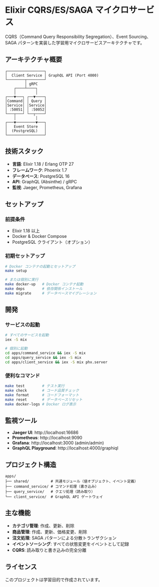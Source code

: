 # Elixir CQRS/ES/SAGA マイクロサービス

CQRS（Command Query Responsibility Segregation）、Event Sourcing、SAGA パターンを実装した学習用マイクロサービスアーキテクチャです。

## アーキテクチャ概要

```
┌─────────────────┐
│  Client Service │ GraphQL API (Port 4000)
└────────┬────────┘
         │ gRPC
    ┌────┴────┐
    │         │
┌───▼───┐ ┌──▼────┐
│Command│ │ Query │
│Service│ │Service│
│ :50051│ │ :50052│
└───┬───┘ └──┬────┘
    │         │
┌───▼─────────▼───┐
│   Event Store   │
│  (PostgreSQL)   │
└─────────────────┘
```

## 技術スタック

- **言語**: Elixir 1.18 / Erlang OTP 27
- **フレームワーク**: Phoenix 1.7
- **データベース**: PostgreSQL 16
- **API**: GraphQL (Absinthe) / gRPC
- **監視**: Jaeger, Prometheus, Grafana

## セットアップ

### 前提条件

- Elixir 1.18 以上
- Docker & Docker Compose
- PostgreSQL クライアント（オプション）

### 初期セットアップ

```bash
# Docker コンテナの起動とセットアップ
make setup

# または個別に実行
make docker-up   # Docker コンテナ起動
make deps        # 依存関係インストール
make migrate     # データベースマイグレーション
```

## 開発

### サービスの起動

```bash
# すべてのサービスを起動
iex -S mix

# 個別に起動
cd apps/command_service && iex -S mix
cd apps/query_service && iex -S mix
cd apps/client_service && iex -S mix phx.server
```

### 便利なコマンド

```bash
make test        # テスト実行
make check       # コード品質チェック
make format      # コードフォーマット
make reset       # データベースリセット
make docker-logs # Docker ログ表示
```

## 監視ツール

- **Jaeger UI**: http://localhost:16686
- **Prometheus**: http://localhost:9090
- **Grafana**: http://localhost:3000 (admin/admin)
- **GraphQL Playground**: http://localhost:4000/graphiql

## プロジェクト構造

```
apps/
├── shared/          # 共通モジュール（値オブジェクト、イベント定義）
├── command_service/ # コマンド処理（書き込み）
├── query_service/   # クエリ処理（読み取り）
└── client_service/  # GraphQL API ゲートウェイ
```

## 主な機能

- **カテゴリ管理**: 作成、更新、削除
- **商品管理**: 作成、更新、価格変更、削除
- **注文処理**: SAGA パターンによる分散トランザクション
- **イベントソーシング**: すべての状態変更をイベントとして記録
- **CQRS**: 読み取りと書き込みの完全分離

## ライセンス

このプロジェクトは学習目的で作成されています。